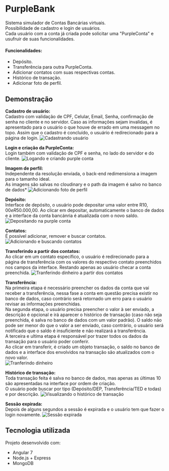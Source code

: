 # PurpleBank
Sistema simulador de Contas Bancárias virtuais.  
Possibilidade de cadastro e login de usuários.  
Cada usuário com a conta já criada pode solicitar uma "PurpleConta" e usufruir de suas funcionalidades.

#### Funcionalidades:
  * Depósito.
  * Transferência para outra PurpleConta.
  * Adicionar contatos com suas respectivas contas.
  * Histórico de transação.
  * Adicionar foto de perfil.

## Demonstração
**Cadastro de usuário:**    
Cadastro com validação de CPF, Celular, Email, Senha, confirmação de senha no cliente e no servidor.
Caso as informações sejam invalidas, é apresentado para o usuário o que houve de errado em uma messagem no topo.
Assim que o cadastro é concluído, o usuário é redirecionado para a página de login.
![Cadastrando usuário](ApresentacaoPB/pb-apres-register.gif)  
  
**Login e criação da PurpleConta:**  
Login também com validação de CPF e senha, no lado do servidor e do cliente.
![Logando e criando purple conta](ApresentacaoPB/pb-apres-login.gif)

**Imagem de perfil:**  
Independente da resolução enviada, o back-end redimensiona a imagem para o tamanho ideal.  
As imagens são salvas no cloudinary e o path da imagem é salvo no banco de dados*
![Adicionando foto de perfil](ApresentacaoPB/pb-apres-profileImage.gif)

**Depósito:**  
Interface de depósito, o usuário pode depositar uma valor entre R$10,00 e R$50.000,00.
Ao clicar em depositar, automaticamente o banco de dados e a interface da conta bancánria é atualizada com o novo saldo. 
![Depositando na purple conta](ApresentacaoPB/pb-apres-deposit.gif)

**Contatos:**  
É possível adicionar, remover e buscar contatos.
![Adicionando e buscando contatos](ApresentacaoPB/pb-apres-contacts.gif)

**Transferindo a partir dos contatos:**  
Ao clicar em um contato específico, o usuário é redirecionado para a página de transferência com os valores do respectivo
contato preenchidos nos campos da interface. Restando apenas ao usuário checar a conta preenchida.
![Tranferindo dinheiro a partir dos contatos](ApresentacaoPB/pb-apres-contactsToTransfer.gif)

**Transferência:**  
Na primeira etapa é necessário preencher os dados da conta que vai receber a transferência, nessa fase a conta em questão
precisa existir no banco de dados, caso contrário será retornado um erro para o usuário revisar as informações preenchidas.  
Na segunda etapa, o usuário precisa preencher o valor à ser enviado, a descrição é opcional e irá aparecer o histórico de transação
(caso não seja preenchida, é salva no banco de dados com um valor padrão). O saldo não pode ser menor do que o valor a ser enviado,
caso contrário, o usuário será notificado que o saldo é insuficiente e não realizará a transferência.  
A terceira e ultima etapa é responsável por trazer todos os dados da transação para o usuário poder conferir.  
Ao clicar em transferir, é criado um objeto transação, o saldo no banco de dados e a interface dos envolvidos na transação
são atualizados com o novo valor.  
![Tranferindo dinheiro](ApresentacaoPB/pb-apres-transfer.gif)

**Histórico de transação:**  
Toda transação feita é salva no banco de dados, mas apenas as últimas 10 são apresentadas na interface por ordem de criação.  
O usuário pode buscar por tipo (Depósito/DEP, Transferência/TED e todas) e por descrição.
![Visualizando o histórico de transação](ApresentacaoPB/pb-apres-transactions.gif)

**Sessão expirada:**  
Depois de alguns segundos a sessão é expirada e o usuário tem que fazer o login novamente.
![Sessão expirada](ApresentacaoPB/pb-apres-tokenExpire.gif)

  
  
## Tecnologia utilizada
Projeto desenvolvido com:
  * Angular 7
  * Node.js + Express
  * MongoDB
  

